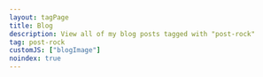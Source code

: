 ```yaml
---
layout: tagPage
title: Blog
description: View all of my blog posts tagged with "post-rock"
tag: post-rock
customJS: ["blogImage"]
noindex: true
---
```

